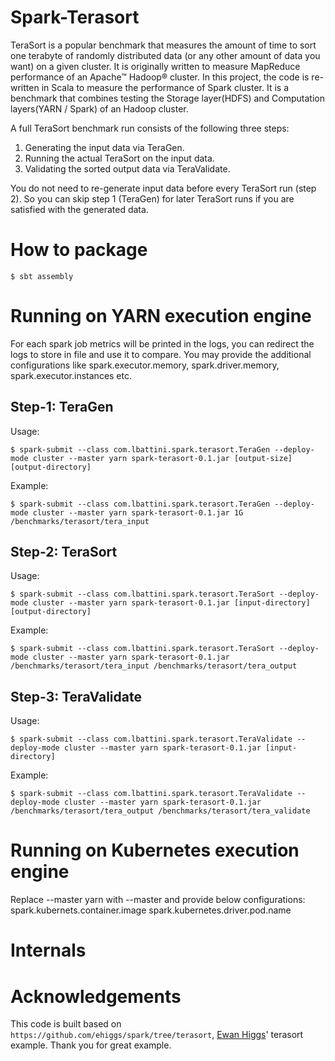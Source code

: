 Spark-Terasort
==============

TeraSort is a popular benchmark that measures the amount of time to sort one terabyte of randomly distributed data (or any other amount of data you want) on a given cluster. 
It is originally written to measure MapReduce performance of an Apache™ Hadoop® cluster. In this project, the code is re-written in Scala to measure the performance of Spark cluster.
It is a benchmark that combines testing the Storage layer(HDFS) and Computation layers(YARN / Spark) of an Hadoop cluster.

A full TeraSort benchmark run consists of the following three steps:

1. Generating the input data via TeraGen.
2. Running the actual TeraSort on the input data.
3. Validating the sorted output data via TeraValidate.

You do not need to re-generate input data before every TeraSort run (step 2). So you can skip step 1 (TeraGen) for later TeraSort runs if you are satisfied with the generated data.

# How to package

```
$ sbt assembly
```

# Running on YARN execution engine

For each spark job metrics will be printed in the logs, you can redirect the logs to store in file and use it to compare.
You may provide the additional configurations like spark.executor.memory, spark.driver.memory, spark.executor.instances etc.

## Step-1: TeraGen
Usage:
```
$ spark-submit --class com.lbattini.spark.terasort.TeraGen --deploy-mode cluster --master yarn spark-terasort-0.1.jar [output-size] [output-directory]
```

Example:
```
$ spark-submit --class com.lbattini.spark.terasort.TeraGen --deploy-mode cluster --master yarn spark-terasort-0.1.jar 1G /benchmarks/terasort/tera_input
```

## Step-2: TeraSort
Usage:
```
$ spark-submit --class com.lbattini.spark.terasort.TeraSort --deploy-mode cluster --master yarn spark-terasort-0.1.jar [input-directory] [output-directory]
```

Example:
```
$ spark-submit --class com.lbattini.spark.terasort.TeraSort --deploy-mode cluster --master yarn spark-terasort-0.1.jar /benchmarks/terasort/tera_input /benchmarks/terasort/tera_output
```

## Step-3: TeraValidate
Usage:
```
$ spark-submit --class com.lbattini.spark.terasort.TeraValidate --deploy-mode cluster --master yarn spark-terasort-0.1.jar [input-directory]
```

Example:
```
$ spark-submit --class com.lbattini.spark.terasort.TeraValidate --deploy-mode cluster --master yarn spark-terasort-0.1.jar /benchmarks/terasort/tera_output /benchmarks/terasort/tera_validate
```

# Running on Kubernetes execution engine

Replace --master yarn with --master <k8s master>
and provide below configurations:
spark.kubernets.container.image
spark.kubernetes.driver.pod.name

# Internals

# Acknowledgements

This code is built based on `https://github.com/ehiggs/spark/tree/terasort`, [Ewan Higgs](https://github.com/ehiggs)' terasort example. Thank you for great example.